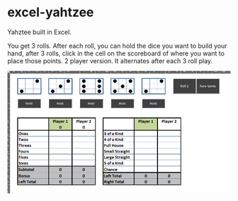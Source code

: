# excel-yahtzee
Yahztee built in Excel.

You get 3 rolls. After each roll, you can hold the dice you want to build your hand, after 3 rolls, click in the cell on the scoreboard of where you want to place those points. 2 player version. It alternates after each 3 roll play.

![Yahtzee Screenshot](https://github.com/DontFretBrett/excel-yahtzee/blob/master/yahtzee.png)

